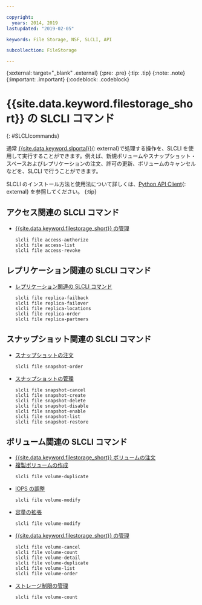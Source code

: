 ```yaml
---

copyright:
  years: 2014, 2019
lastupdated: "2019-02-05"

keywords: File Storage, NSF, SLCLI, API

subcollection: FileStorage

---
```

{:external: target="_blank" .external}
{:pre: .pre}
{:tip: .tip}
{:note: .note}
{:important: .important}
{:codeblock: .codeblock}

# {{site.data.keyword.filestorage_short}} の SLCLI コマンド
{: #SLCLIcommands}

通常 [{{site.data.keyword.slportal}}](https://control.softlayer.com/){: external}で処理する操作を、SLCLI を使用して実行することができます。例えば、新規ボリュームやスナップショット・スペースおよびレプリケーションの注文、許可の更新、ボリュームのキャンセルなどを、SLCLI で行うことができます。

SLCLI のインストール方法と使用法について詳しくは、[Python API Client](https://softlayer-python.readthedocs.io/en/latest/cli/){: external} を参照してください。
{:tip}

## アクセス関連の SLCLI コマンド
* [{{site.data.keyword.filestorage_short}} の管理](/docs/infrastructure/FileStorage?topic=FileStorage-managingstorage)  
  ```
  slcli file access-authorize
  slcli file access-list
  slcli file access-revoke
  ```

## レプリケーション関連の SLCLI コマンド

* [レプリケーション関連の SLCLI コマンド](/docs/infrastructure/FileStorage?topic=FileStorage-replication#clicommands)
  ```
  slcli file replica-failback
  slcli file replica-failover
  slcli file replica-locations
  slcli file replica-order
  slcli file replica-partners
  ```

## スナップショット関連の SLCLI コマンド

* [スナップショットの注文](/docs/infrastructure/FileStorage?topic=FileStorage-ordering-snapshots)
  ```
  slcli file snapshot-order
  ```

* [スナップショットの管理](/docs/infrastructure/FileStorage?topic=FileStorage-managingSnapshots)
  ```
  slcli file snapshot-cancel
  slcli file snapshot-create
  slcli file snapshot-delete
  slcli file snapshot-disable
  slcli file snapshot-enable
  slcli file snapshot-list
  slcli file snapshot-restore
  ```

## ボリューム関連の SLCLI コマンド

* [{{site.data.keyword.filestorage_short}} ボリュームの注文](/docs/infrastructure/FileStorage?topic=FileStorage-orderingSLCLI)
* [複製ボリュームの作成](/docs/infrastructure/FileStorage?topic=FileStorage-duplicatevolume)
  ```
  slcli file volume-duplicate
  ```
* [IOPS の調整](/docs/infrastructure/FileStorage?topic=FileStorage-adjustingIOPS#adjustingsteps)
  ```
  slcli file volume-modify
  ```
* [容量の拡張](/docs/infrastructure/FileStorage?topic=FileStorage-expandCapacity#resizingsteps)
  ```
  slcli file volume-modify
  ```
* [{{site.data.keyword.filestorage_short}} の管理](/docs/infrastructure/FileStorage?topic=FileStorage-managingstorage)
  ```
  slcli file volume-cancel
  slcli file volume-count
  slcli file volume-detail
  slcli file volume-duplicate
  slcli file volume-list
  slcli file volume-order
  ```
* [ストレージ制限の管理](/docs/infrastructure/FileStorage?topic=FileStorage-managinglimits)
  ```
  slcli file volume-count
  ```
